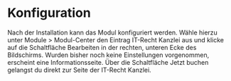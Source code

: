 # Konfiguration 

Nach der Installation kann das Modul konfiguriert werden. Wähle hierzu unter Module \> Modul-Center den Eintrag IT-Recht Kanzlei aus und klicke auf die Schaltfläche Bearbeiten in der rechten, unteren Ecke des Bildschirms. Wurden bisher noch keine Einstellungen vorgenommen, erscheint eine Informationsseite. Über die Schaltfläche Jetzt buchen gelangst du direkt zur Seite der IT-Recht Kanzlei.

  

  




